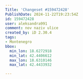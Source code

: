 ```yaml
---
Title: 'Changeset #159472428'
PublishDate: 2024-11-22T19:23:54Z
id: 159472428
user: aleksandra991
comment: nov naziv ulice
created_by: iD 2.30.4
tags:
- Montenegro
bbox:
  min_lon: 18.6272918
  min_lat: 42.4406612
  max_lon: 18.6310146
  max_lat: 42.4433932

---
```

